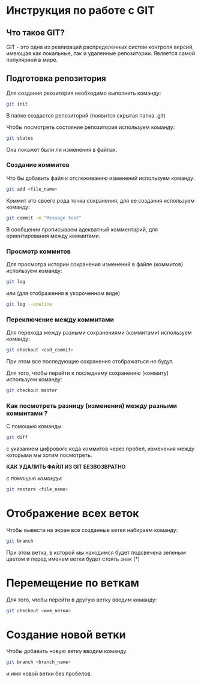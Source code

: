 # Инструкция по работе с GIT

## Что такое GIT?

GIT - это одна из реализаций распределенных систем контроля версий, имеющая как локальные, так и удаленные репозитории. Является самой популярной в мире.

## Подготовка репозитория

Для создания реозитория необходимо выполнить команду: 
```sh
git init
```
В папке создастся репозиторий (появится скрытая папка .git)

Чтобы посмотреть состояние репозитория используем команду:
```sh
git status
```
Она покажет были ли изменения в файлах.

### Создание коммитов

Что бы добавить файл к отслеживанию изменений используем команду:
```sh
git add <file_name>
```
Коммит это своего рода точка сохранения, для ее создания используем команду:
```sh
git commit -m "Message text"
```
В сообщении прописываем адекватный комментарий, для ориентирования между коммитами.

### Просмотр коммитов

Для просмотра истории сохранения изменений в файле (коммитов) используем команду:
```sh
git log
```
или (для отображения в укороченном виде)

```sh
git log --oneline
```
### Переключение между коммитами
Для перехода между разными сохранениями (коммитами) используем команду:
```sh
git checkout <cod_commit>
```
При этом все последующие сохранения отображаться не будут.

Для того, чтобы перейти к последнему сохранению (коммиту) используем команду:
```sh
git checkout master
```
### Как посмотреть разницу (изменения) между разными коммитами ?
С помощью команды:
```sh
git diff
```
с указанием цифрового кода коммитов через пробел, изменения между которыми мы хотим посмотреть.

**КАК УДАЛИТЬ ФАЙЛ ИЗ GIT БЕЗВОЗВРАТНО**

*с помощью команды:*
```sh
git restore <file_name>
```
# Отображение всех веток
Чтобы вывести на экран все созданные ветки набираем команду:
```sh
git branch
```
При этом ветка, в которой мы находимся будет подсвечена зеленым цветом и перед именем ветки будет стоять знак (*)
# Перемещение по веткам 
Для того, чтобы перейти в другую ветку вводим команду:
```sh
git checkout <имя_ветки>
```

# Создание новой ветки
Чтобы добавить новую ветку вводим команду
```sh
git branch <branch_name>
```
и имя новой ветки без пробелов.